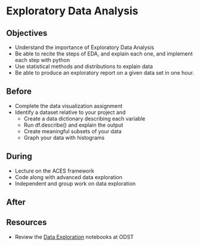# Exploratory Data Analysis

## Objectives
* Understand the importance of Exploratory Data Analysis
* Be able to recite the steps of EDA, and explain each one, and implement each step with python
* Use statistical methods and distributions to explain data
* Be able to produce an exploratory report on a given data set in one hour.

## Before
* Complete the data visualization assignment
* Identify a dataset relative to your project and
   * Create a data dictionary describing each variable
   * Run df.describe() and explain the output
   * Create meaningful subsets of your data
   * Graph your data with histograms
 

## During

* Lecture on the ACES framework
* Code along with advanced data exploration
* Independent and group work on data exploration


## After

## Resources

* Review the [Data Exploration](https://sourcegraph.com/github.com/alpinedatalabs/ODST@master/.tree/notebooks) notebooks at ODST

